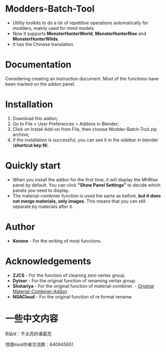 # Modders-Batch-Tool
* Utility toolkits to do a lot of repetitive operations automatically for modders, mainly used for mmd models.
* Now it supports **MonsterHunterWorld**, **MonsterHunterRise** and **MonsterHunterWilds**.
* It has the Chinese translation.
  
# Documentation
Considering creating an instruction document. Most of the functions have been marked on the addon panel.

# Installation
1. Download this addon;
2. Go to File > User Preferences > Addons in Blender;
3. Click on Install Add-on from File, then choose Modder-Batch-Tool.zip archive;
4. If the installation is successful, you can see it in the sidebar in blender (**shortcut key:N**).

# Quickly start 
* When you install the addon for the first time, it will display the MHRise panel by default. You can click **"Show Panel Settings"** to decide which panels you need to display.
* The material-combiner function is used the same as before, **but it does not merge materials, only images**. This means that you can still separate by materials after it.

# Author
* **Korone** - For the writing of most functions.

# Acknowledgements
* **ZJCS** - For the function of cleaning zero vertex group.
* **Dytser** - For the original function of renaming vertax group.
* **Shotariya** - For the original function of material-combiner. - [Original Material-Combiner-Addon](https://github.com/Grim-es/material-combiner-addon/)
* **NSACloud** - For the original function of re format rename.

# 一些中文内容
B站id：不太亮的诸葛亮

怪猎mod作者交流群：640945651


